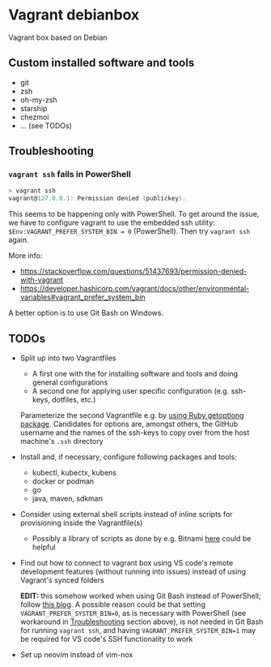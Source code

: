 # Vagrant debianbox

Vagrant box based on Debian

## Custom installed software and tools

- git
- zsh
- oh-my-zsh
- starship
- chezmoi
- ... (see TODOs)

## Troubleshooting

### `vagrant ssh` fails in PowerShell

```PowerShell
> vagrant ssh
vagrant@127.0.0.1: Permission denied (publickey).
```

This seems to be happening only with PowerShell.
To get around the issue, we have to configure vagrant to use the embedded ssh utility: `$Env:VAGRANT_PREFER_SYSTEM_BIN = 0` (PowerShell).
Then try `vagrant ssh` again.

More info:
- https://stackoverflow.com/questions/51437693/permission-denied-with-vagrant
- https://developer.hashicorp.com/vagrant/docs/other/environmental-variables#vagrant_prefer_system_bin

A better option is to use Git Bash on Windows.

## TODOs

- Split up into two Vagrantfiles
  - A first one with the for installing software and tools and doing general configurations
  - A second one for applying user specific configuration (e.g. ssh-keys, dotfiles, etc.)

  Parameterize the second Vagrantfile e.g. by [using Ruby getoptlong package](https://stackoverflow.com/questions/14124234/how-to-pass-parameter-on-vagrant-up-and-have-it-in-the-scope-of-vagrantfile).
  Candidates for options are, amongst others, the GitHub username and the names of the ssh-keys to copy over from the host machine's `.ssh` directory
- Install and, if necessary, configure following packages and tools:
  - kubectl, kubectx, kubens
  - docker or podman
  - go
  - java, maven, sdkman
- Consider using external shell scripts instead of inline scripts for provisioning inside the Vagrantfile(s)
  - Possibly a library of scripts as done by e.g. Bitnami [here](https://github.com/bitnami/containers/tree/main/bitnami/nginx/1.26/debian-12/prebuildfs/opt/bitnami/scripts) could be helpful
- Find out how to connect to vagrant box using VS code's remote development features (without running into issues) instead of using Vagrant's synced folders

  **EDIT:** this somehow worked when using Git Bash instead of PowerShell; follow [this blog](https://medium.com/@lopezgand/connect-visual-studio-code-with-vagrant-in-your-local-machine-24903fb4a9de).
  A possible reason could be that setting `VAGRANT_PREFER_SYSTEM_BIN=0`, as is necessary with PowerShell (see workaround in [Troubleshooting](#troubleshooting) section above), is not needed in Git Bash for running `vagrant ssh`, and having `VAGRANT_PREFER_SYSTEM_BIN=1` may be required for VS code's SSH functionality to work
- Set up neovim instead of vim-nox
